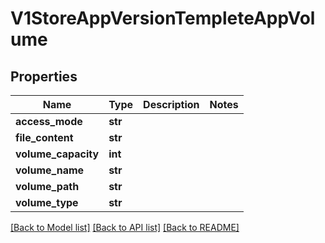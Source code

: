 # V1StoreAppVersionTempleteAppVolume

## Properties
Name | Type | Description | Notes
------------ | ------------- | ------------- | -------------
**access_mode** | **str** |  | 
**file_content** | **str** |  | 
**volume_capacity** | **int** |  | 
**volume_name** | **str** |  | 
**volume_path** | **str** |  | 
**volume_type** | **str** |  | 

[[Back to Model list]](../README.md#documentation-for-models) [[Back to API list]](../README.md#documentation-for-api-endpoints) [[Back to README]](../README.md)


